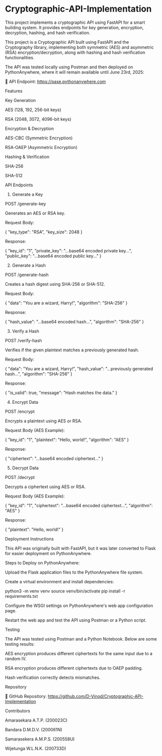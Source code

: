 # Cryptographic-API-Implementation
This project implements a cryptographic API using FastAPI for a smart building system. It provides endpoints for key generation, encryption, decryption, hashing, and hash verification.

This project is a Cryptographic API built using FastAPI and the Cryptography library, implementing both symmetric (AES) and asymmetric (RSA) encryption/decryption, along with hashing and hash verification functionalities.

The API was tested locally using Postman and then deployed on PythonAnywhere, where it will remain available until June 23rd, 2025:

🔗 API Endpoint: https://pase.pythonanywhere.com

Features

Key Generation

AES (128, 192, 256-bit keys)

RSA (2048, 3072, 4096-bit keys)

Encryption & Decryption

AES-CBC (Symmetric Encryption)

RSA-OAEP (Asymmetric Encryption)

Hashing & Verification

SHA-256

SHA-512

API Endpoints

1. Generate a Key

POST /generate-key

Generates an AES or RSA key.

Request Body:

{
  "key_type": "RSA",
  "key_size": 2048
}

Response:

{
  "key_id": "1",
  "private_key": "...base64 encoded private key...",
  "public_key": "...base64 encoded public key..."
}

2. Generate a Hash

POST /generate-hash

Creates a hash digest using SHA-256 or SHA-512.

Request Body:

{
  "data": "You are a wizard, Harry!",
  "algorithm": "SHA-256"
}

Response:

{
  "hash_value": "...base64 encoded hash...",
  "algorithm": "SHA-256"
}

3. Verify a Hash

POST /verify-hash

Verifies if the given plaintext matches a previously generated hash.

Request Body:

{
  "data": "You are a wizard, Harry!",
  "hash_value": "...previously generated hash...",
  "algorithm": "SHA-256"
}

Response:

{
  "is_valid": true,
  "message": "Hash matches the data."
}

4. Encrypt Data

POST /encrypt

Encrypts a plaintext using AES or RSA.

Request Body (AES Example):

{
  "key_id": "1",
  "plaintext": "Hello, world!",
  "algorithm": "AES"
}

Response:

{
  "ciphertext": "...base64 encoded ciphertext..."
}

5. Decrypt Data

POST /decrypt

Decrypts a ciphertext using AES or RSA.

Request Body (AES Example):

{
  "key_id": "1",
  "ciphertext": "...base64 encoded ciphertext...",
  "algorithm": "AES"
}

Response:

{
  "plaintext": "Hello, world!"
}

Deployment Instructions

This API was originally built with FastAPI, but it was later converted to Flask for easier deployment on PythonAnywhere.

Steps to Deploy on PythonAnywhere:

Upload the Flask application files to the PythonAnywhere file system.

Create a virtual environment and install dependencies:

python3 -m venv venv
source venv/bin/activate
pip install -r requirements.txt

Configure the WSGI settings on PythonAnywhere's web app configuration page.

Restart the web app and test the API using Postman or a Python script.

Testing

The API was tested using Postman and a Python Notebook. Below are some testing results:

AES encryption produces different ciphertexts for the same input due to a random IV.

RSA encryption produces different ciphertexts due to OAEP padding.

Hash verification correctly detects mismatches.

Repository

🔗 GitHub Repository: https://github.com/D-Vinod/Cryptographic-API-Implementation

Contributors

Amarasekara A.T.P. (200023C)

Bandara D.M.D.V. (200061N)

Samarasekera A.M.P.S. (200558U)

Wijetunga W.L.N.K. (200733D)
